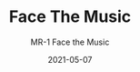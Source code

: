 ---
image_primary: "img/MR+Face+the+Music+Art+WEB.jpg"
image_secondary: "img/MR+Face+the+Music+Interior+WEB.jpg"
subtitle: "MR-1 Face the Music"
tags: 
  - "Wall Coverings"
title: "Face The Music"
href: "https://www.areaenvironments.com/order/mr-1facethemusic"
designer: "Miles Regis"
category: "Wall Coverings"
manufacturer: "Area Environments"
slug: "/manufacturers/area-environments/wall-coverings/miles-regis-face-the-music"
date: "2021-05-07"
---